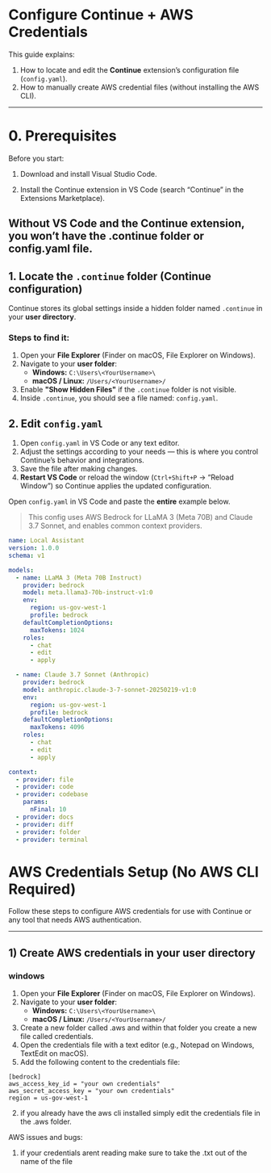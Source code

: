 # Configure Continue + AWS Credentials

This guide explains:
1. How to locate and edit the **Continue** extension’s configuration file (`config.yaml`).
2. How to manually create AWS credential files (without installing the AWS CLI).

---

# 0. Prerequisites
Before you start:

1. Download and install Visual Studio Code.

2. Install the Continue extension in VS Code (search “Continue” in the Extensions Marketplace).

Without VS Code and the Continue extension, you won’t have the .continue folder or config.yaml file.
---

## 1. Locate the `.continue` folder (Continue configuration)

Continue stores its global settings inside a hidden folder named `.continue` in your **user directory**.

### Steps to find it:
1. Open your **File Explorer** (Finder on macOS, File Explorer on Windows).
2. Navigate to your **user folder**:
   - **Windows:** `C:\Users\<YourUsername>\`
   - **macOS / Linux:** `/Users/<YourUsername>/`
3. Enable **"Show Hidden Files"** if the `.continue` folder is not visible.
4. Inside `.continue`, you should see a file named: `config.yaml`.

## 2. Edit `config.yaml`

1. Open `config.yaml` in VS Code or any text editor.
2. Adjust the settings according to your needs — this is where you control Continue’s behavior and integrations.
3. Save the file after making changes.
4. **Restart VS Code** or reload the window (`Ctrl+Shift+P` → “Reload Window”) so Continue applies the updated configuration.


Open `config.yaml` in VS Code and paste the **entire** example below.

> This config uses AWS Bedrock for LLaMA 3 (Meta 70B) and Claude 3.7 Sonnet, and enables common context providers.

```yaml
name: Local Assistant
version: 1.0.0
schema: v1

models:
  - name: LLaMA 3 (Meta 70B Instruct)
    provider: bedrock
    model: meta.llama3-70b-instruct-v1:0
    env:
      region: us-gov-west-1
      profile: bedrock
    defaultCompletionOptions:
      maxTokens: 1024
    roles:
      - chat
      - edit
      - apply

  - name: Claude 3.7 Sonnet (Anthropic)
    provider: bedrock
    model: anthropic.claude-3-7-sonnet-20250219-v1:0
    env:
      region: us-gov-west-1
      profile: bedrock
    defaultCompletionOptions:
      maxTokens: 4096
    roles:
      - chat
      - edit
      - apply

context:
  - provider: file
  - provider: code
  - provider: codebase
    params:
      nFinal: 10
  - provider: docs
  - provider: diff
  - provider: folder
  - provider: terminal
```




# AWS Credentials Setup (No AWS CLI Required)

Follow these steps to configure AWS credentials for use with Continue or any tool that needs AWS authentication.

---

## 1) Create AWS credentials in your user directory

### windows
1. Open your **File Explorer** (Finder on macOS, File Explorer on Windows).
2. Navigate to your **user folder**:
   - **Windows:** `C:\Users\<YourUsername>\`
   - **macOS / Linux:** `/Users/<YourUsername>/`
3. Create a new folder called .aws and within that folder you create a new file called credentials.
4. Open the credentials file with a text editor (e.g., Notepad on Windows, TextEdit on macOS).
5. Add the following content to the credentials file:
```
[bedrock]
aws_access_key_id = "your own credentials"
aws_secret_access_key = "your own credentials"
region = us-gov-west-1
```


2) if you already have the aws cli installed simply edit the credentials file in the .aws folder.


AWS issues and bugs:

1) if your credentials arent reading make sure to take the .txt out of the name of the  file 
